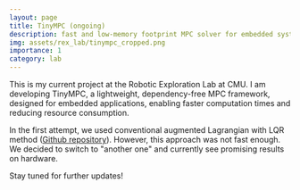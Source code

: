 ```yaml
---
layout: page
title: TinyMPC (ongoing)
description: fast and low-memory footprint MPC solver for embedded systems
img: assets/rex_lab/tinympc_cropped.png
importance: 1
category: lab
---
```


This is my current project at the Robotic Exploration Lab at CMU. I am developing TinyMPC, a lightweight, dependency-free MPC framework, designed for embedded applications, enabling faster computation times and reducing resource consumption.

In the first attempt, we used conventional augmented Lagrangian with LQR method ([Github repository](https://github.com/RoboticExplorationLab/TinyMPC-AL)).
However, this approach was not fast enough. We decided to switch to "another one" and currently see promising results on hardware.

Stay tuned for further updates!
